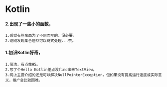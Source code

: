 # Kotlin#### 2.出现了一些小的函数，	1.感觉有些东西为了不同而写的，没必要。	2.刚刚发现集合居然可以链式处理...赞。#### 1.初识Kotlin好奇，	1.简洁，有点像H5。	2.写了个Hello Kotlin差点没find出来TextView。	3.网上主要介绍的还是可以解决NullPointerException，但如果没有提高运行速度或实际意义，推广会比较困难。
